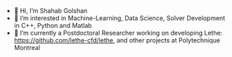 - 👋 Hi, I’m Shahab Golshan
- 👀 I’m interested in Machine-Learning, Data Science, Solver Development in C++, Python and Matlab
- 🌱 I’m currently a Postdoctoral Researcher working on developing Lethe: https://github.com/lethe-cfd/lethe, and other projects at Polytechnique Montreal

<!---
shahabgol/shahabgol is a ✨ special ✨ repository because its `README.md` (this file) appears on your GitHub profile.
You can click the Preview link to take a look at your changes.
--->
